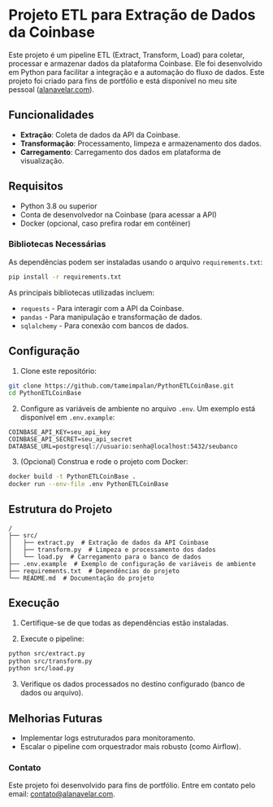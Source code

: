 # Projeto ETL para Extração de Dados da Coinbase

Este projeto é um pipeline ETL (Extract, Transform, Load) para coletar, processar e armazenar dados da plataforma Coinbase. Ele foi desenvolvido em Python para facilitar a integração e a automação do fluxo de dados. Este projeto foi criado para fins de portfólio e está disponível no meu site pessoal ([alanavelar.com](https://alanavelar.com)).

## Funcionalidades

- **Extração**: Coleta de dados da API da Coinbase.
- **Transformação**: Processamento, limpeza e armazenamento dos dados.
- **Carregamento**: Carregamento dos dados em plataforma de visualização.

## Requisitos

- Python 3.8 ou superior
- Conta de desenvolvedor na Coinbase (para acessar a API)
- Docker (opcional, caso prefira rodar em contêiner)

### Bibliotecas Necessárias

As dependências podem ser instaladas usando o arquivo `requirements.txt`:

```bash
pip install -r requirements.txt
```

As principais bibliotecas utilizadas incluem:

- `requests` - Para interagir com a API da Coinbase.
- `pandas` - Para manipulação e transformação de dados.
- `sqlalchemy` - Para conexão com bancos de dados.

## Configuração

1. Clone este repositório:

```bash
git clone https://github.com/tameimpalan/PythonETLCoinBase.git
cd PythonETLCoinBase
```

2. Configure as variáveis de ambiente no arquivo `.env`. Um exemplo está disponível em `.env.example`:

```env
COINBASE_API_KEY=seu_api_key
COINBASE_API_SECRET=seu_api_secret
DATABASE_URL=postgresql://usuario:senha@localhost:5432/seubanco
```

3. (Opcional) Construa e rode o projeto com Docker:

```bash
docker build -t PythonETLCoinBase .
docker run --env-file .env PythonETLCoinBase
```

## Estrutura do Projeto

```plaintext
/
├── src/
│   ├── extract.py  # Extração de dados da API Coinbase
│   ├── transform.py  # Limpeza e processamento dos dados
│   └── load.py  # Carregamento para o banco de dados
├── .env.example  # Exemplo de configuração de variáveis de ambiente
├── requirements.txt  # Dependências do projeto
└── README.md  # Documentação do projeto
```

## Execução

1. Certifique-se de que todas as dependências estão instaladas.

2. Execute o pipeline:

```bash
python src/extract.py
python src/transform.py
python src/load.py
```

3. Verifique os dados processados no destino configurado (banco de dados ou arquivo).

## Melhorias Futuras

- Implementar logs estruturados para monitoramento.
- Escalar o pipeline com orquestrador mais robusto (como Airflow).

### Contato

Este projeto foi desenvolvido para fins de portfólio. Entre em contato pelo email: [contato@alanavelar.com](mailto:contato@alanavelar.com).